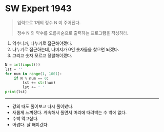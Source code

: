 # SW Expert 1943

> 입력으로 1개의 정수 N 이 주어진다.
>
> 정수 N 의 약수를 오름차순으로 출력하는 프로그램을 작성하라.

1. 약수니까, 나누기로 접근해야겠다.
2. 나누기로 접근하는데, 나머지가 0인 숫자들을 찾으면 되겠다.
3. 그리고 숫자 모르고 정렬해야겠다.

```python
N = int(input())
lst = ''
for num in range(1, 1001):
    if N % num == 0:
        lst += str(num)
        lst += ' '
print(lst)
```

----

* 강의 때도 풀어보고 다시 풀어봤다.
* 새롭게 느껴졌다. 계속해서 풀면서 머리에 때려박는 수 밖에 없다.
* 수박 먹고싶다.
* 어렵다. 잘 해야겠다.